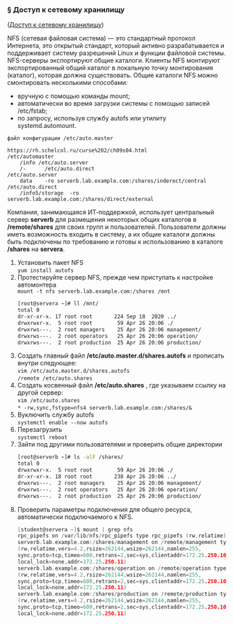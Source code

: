 ### § Доступ к сетевому хранилищу
([Доступ к сетевому хранилищу](https://rh.schelcol.ru/curse%202/ch09.html))

NFS (сетевая файловая система) — это стандартный протокол Интернета, это открытый стандарт, который активно разрабатывается и поддерживает систему разрешений Linux и функции файловой системы. 
<br/> NFS-серверы экспортируют общие каталоги. Клиенты NFS монтируют экспортированный общий каталог в локальную точку монтирования (каталог), которая должна существовать. Общие каталоги NFS можно смонтировать несколькими способами:
- вручную с помощью команды mount;
- автоматически во время загрузки системы с помощью записей /etc/fstab;
- по запросу, используя службу autofs или утилиту systemd.automount.

```
файл конфигурации /etc/auto.master

https://rh.schelcol.ru/curse%202/ch09s04.html
/etc/automaster
	/info /etc/auto.server
	/-		/etc/auto.direct
/etc/auto.server
	data	-ro serverb.lab.example.com:/shares/inderect/central
/etc/auto.direct
	/info5/storage	-ro serverb.lab.example.com:/shares/direct/external
```
Компания, занимающаяся ИТ-поддержкой, использует центральный сервер **serverb** для размещения некоторых общих каталогов в **/remote/shares** для своих групп и пользователей. Пользователи должны иметь возможность входить в систему, а их общие каталоги должны быть подключены по требованию и готовы к использованию в каталоге **/shares** на **servera**. 
1. Установить пакет NFS
	<br/>  `yum install autofs`
2. Протестируйте сервер NFS, прежде чем приступать к настройке автомонтера
   	<br/>  `mount -t nfs serverb.lab.example.com:/shares /mnt`
	```bash
	[root@servera ~]# ll /mnt/
	total 0
	dr-xr-xr-x. 17 root root       224 Sep 18  2020 ../
	drwxrwxr-x.  5 root root        59 Apr 26 20:06 ./
	drwxrws---.  2 root managers    25 Apr 26 20:06 management/
	drwxrws---.  2 root operators   25 Apr 26 20:06 operation/
	drwxrws---.  2 root production  25 Apr 26 20:06 production/
	```
3. Создать главный файл **/etc/auto.master.d/shares.autofs** и  прописать внутри следующее:
	<br/>  `vim /etc/auto.master.d/shares.autofs`
	<br/>  `/remote /etc/auto.shares`
4. Создать косвенный файл **/etc/auto.shares** , где указываем ссылку на другой сервер: 
	<br/> `vim /etc/auto.shares`
	<br/> `* -rw,sync,fstype=nfs4 serverb.lab.example.com:/shares/&`
5. Вуключить службу autofs
	<br/> `systemctl enable --now autofs`
6. Перезагрузить
	<br/> `systemctl reboot`
7. Зайти под другими пользователями и проверить общие директории
	```bash
	[root@serverb ~]# ls -alF /shares/
	total 0
	drwxrwxr-x.  5 root root        59 Apr 26 20:06 ./
	dr-xr-xr-x. 18 root root       238 Apr 26 20:06 ../
	drwxrws---.  2 root managers    25 Apr 26 20:06 management/
	drwxrws---.  2 root operators   25 Apr 26 20:06 operation/
	drwxrws---.  2 root production  25 Apr 26 20:06 production/
 	```
 8. Проверить параметры подключения для общего ресурса, автоматически подключаемого к NFS.
	```c
	[student@servera ~]$ mount | grep nfs
	rpc_pipefs on /var/lib/nfs/rpc_pipefs type rpc_pipefs (rw,relatime)
	serverb.lab.example.com:/shares/management on /remote/management type nfs4
	(rw,relatime,vers=4.2,rsize=262144,wsize=262144,namlen=255,
	sync,proto=tcp,timeo=600,retrans=2,sec=sys,clientaddr=172.25.250.10,
	local_lock=none,addr=172.25.250.11)
	serverb.lab.example.com:/shares/operation on /remote/operation type nfs4
	(rw,relatime,vers=4.2,rsize=262144,wsize=262144,namlen=255,
	sync,proto=tcp,timeo=600,retrans=2,sec=sys,clientaddr=172.25.250.10,
	local_lock=none,addr=172.25.250.11)
	serverb.lab.example.com:/shares/production on /remote/production type nfs4
	(rw,relatime,vers=4.2,rsize=262144,wsize=262144,namlen=255,
	sync,proto=tcp,timeo=600,retrans=2,sec=sys,clientaddr=172.25.250.10,
	local_lock=none,addr=172.25.250.11)
 	```







